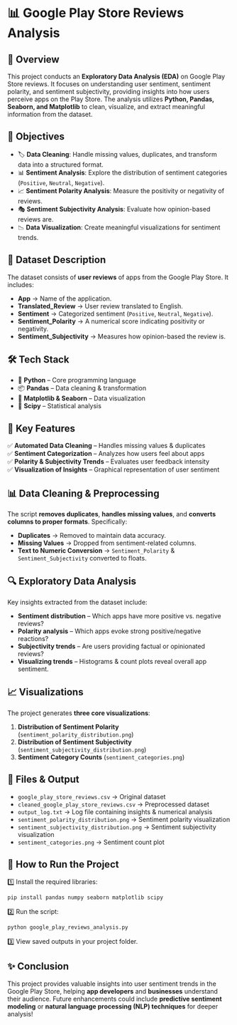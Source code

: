 # 📊 Google Play Store Reviews Analysis  

## 🌟 Overview  
This project conducts an **Exploratory Data Analysis (EDA)** on Google Play Store reviews. It focuses on understanding user sentiment, sentiment polarity, and sentiment subjectivity, providing insights into how users perceive apps on the Play Store. The analysis utilizes **Python, Pandas, Seaborn, and Matplotlib** to clean, visualize, and extract meaningful information from the dataset.

## 🎯 Objectives  
- 🏷️ **Data Cleaning**: Handle missing values, duplicates, and transform data into a structured format.  
- 📊 **Sentiment Analysis**: Explore the distribution of sentiment categories (`Positive`, `Neutral`, `Negative`).  
- 📈 **Sentiment Polarity Analysis**: Measure the positivity or negativity of reviews.  
- 🎭 **Sentiment Subjectivity Analysis**: Evaluate how opinion-based reviews are.  
- 📉 **Data Visualization**: Create meaningful visualizations for sentiment trends.  

## 📂 Dataset Description  
The dataset consists of **user reviews** of apps from the Google Play Store. It includes:
- **App** → Name of the application.  
- **Translated_Review** → User review translated to English.  
- **Sentiment** → Categorized sentiment (`Positive`, `Neutral`, `Negative`).  
- **Sentiment_Polarity** → A numerical score indicating positivity or negativity.  
- **Sentiment_Subjectivity** → Measures how opinion-based the review is.  

## 🛠️ Tech Stack  
- 🐍 **Python** – Core programming language  
- 📦 **Pandas** – Data cleaning & transformation  
- 🎨 **Matplotlib & Seaborn** – Data visualization  
- 🔬 **Scipy** – Statistical analysis  

## 📌 Key Features  
✅ **Automated Data Cleaning** – Handles missing values & duplicates  
✅ **Sentiment Categorization** – Analyzes how users feel about apps  
✅ **Polarity & Subjectivity Trends** – Evaluates user feedback intensity  
✅ **Visualization of Insights** – Graphical representation of user sentiment  

## 📊 Data Cleaning & Preprocessing  
The script **removes duplicates**, **handles missing values**, and **converts columns to proper formats**. Specifically:
- **Duplicates** → Removed to maintain data accuracy.  
- **Missing Values** → Dropped from sentiment-related columns.  
- **Text to Numeric Conversion** → `Sentiment_Polarity` & `Sentiment_Subjectivity` converted to floats.  

## 🔍 Exploratory Data Analysis  
Key insights extracted from the dataset include:
- **Sentiment distribution** – Which apps have more positive vs. negative reviews?  
- **Polarity analysis** – Which apps evoke strong positive/negative reactions?  
- **Subjectivity trends** – Are users providing factual or opinionated reviews?  
- **Visualizing trends** – Histograms & count plots reveal overall app sentiment.  

## 📈 Visualizations  
The project generates **three core visualizations**:
1. **Distribution of Sentiment Polarity** (`sentiment_polarity_distribution.png`)  
2. **Distribution of Sentiment Subjectivity** (`sentiment_subjectivity_distribution.png`)  
3. **Sentiment Category Counts** (`sentiment_categories.png`)  

## 📁 Files & Output  
- `google_play_store_reviews.csv` → Original dataset  
- `cleaned_google_play_store_reviews.csv` → Preprocessed dataset  
- `output_log.txt` → Log file containing insights & numerical analysis  
- `sentiment_polarity_distribution.png` → Sentiment polarity visualization  
- `sentiment_subjectivity_distribution.png` → Sentiment subjectivity visualization  
- `sentiment_categories.png` → Sentiment count plot  

## 🚀 How to Run the Project  
1️⃣ Install the required libraries:  
```bash
pip install pandas numpy seaborn matplotlib scipy
```
2️⃣ Run the script:  
```bash
python google_play_reviews_analysis.py
```
3️⃣ View saved outputs in your project folder.  

## ✨ Conclusion  
This project provides valuable insights into user sentiment trends in the Google Play Store, helping **app developers** and **businesses** understand their audience. Future enhancements could include **predictive sentiment modeling** or **natural language processing (NLP) techniques** for deeper analysis!  
